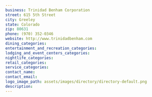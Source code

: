 ```yaml
---
business: Trinidad Benham Corporation
street: 615 5th Street
city: Greeley
state: Colorado
zip: 80631
phone: (970) 352-0346
website: http://www.trinidadbenham.com
dining_categories: 
entertainment_and_recreation_categories: 
lodging_and_event_centers_categories: 
nightlife_categories: 
retail_categories: 
service_categories: 
contact_name: 
contact_email: 
logo_image_path: assets/images/directory/directory-default.png
description: 
---
```


